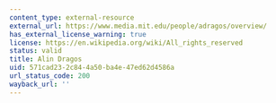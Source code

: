 ```yaml
---
content_type: external-resource
external_url: https://www.media.mit.edu/people/adragos/overview/
has_external_license_warning: true
license: https://en.wikipedia.org/wiki/All_rights_reserved
status: valid
title: Alin Dragos
uid: 571cad23-2c84-4a50-ba4e-47ed62d4586a
url_status_code: 200
wayback_url: ''
---
```

